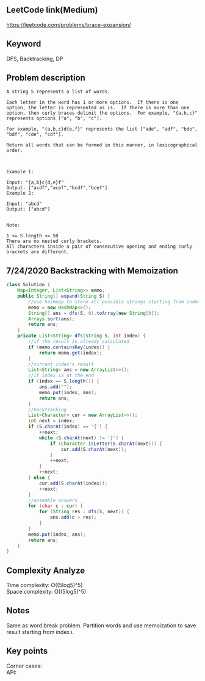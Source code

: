 ## LeetCode link(Medium)
https://leetcode.com/problems/brace-expansion/

## Keyword
DFS, Backtracking, DP

## Problem description
```
A string S represents a list of words.

Each letter in the word has 1 or more options.  If there is one option, the letter is represented as is.  If there is more than one option, then curly braces delimit the options.  For example, "{a,b,c}" represents options ["a", "b", "c"].

For example, "{a,b,c}d{e,f}" represents the list ["ade", "adf", "bde", "bdf", "cde", "cdf"].

Return all words that can be formed in this manner, in lexicographical order.

 

Example 1:

Input: "{a,b}c{d,e}f"
Output: ["acdf","acef","bcdf","bcef"]
Example 2:

Input: "abcd"
Output: ["abcd"]
 

Note:

1 <= S.length <= 50
There are no nested curly brackets.
All characters inside a pair of consecutive opening and ending curly brackets are different.
```

## 7/24/2020 Backstracking with Memoization

```java
class Solution {
    Map<Integer, List<String>> memo;
    public String[] expand(String S) {
        //use hashmap to store all possible strings starting from index i
        memo = new HashMap<>();
        String[] ans = dfs(S, 0).toArray(new String[0]);
        Arrays.sort(ans);
        return ans;
    }
    private List<String> dfs(String S, int index) {
        //if the result is already calculated
        if (memo.containsKey(index)) {
            return memo.get(index);
        }
        //current index's result
        List<String> ans = new ArrayList<>();
        //if index is at the end
        if (index == S.length()) {
            ans.add("");
            memo.put(index, ans);
            return ans;
        }
        //backtracking
        List<Character> cur = new ArrayList<>();
        int next = index;
        if (S.charAt(index) == '{') {
            ++next;
            while (S.charAt(next) != '}') {
                if (Character.isLetter(S.charAt(next))) {
                    cur.add(S.charAt(next));
                }
                ++next;
            }
            ++next;
        } else {
            cur.add(S.charAt(index));
            ++next;
        }
        //assemble answers
        for (char c : cur) {
            for (String res : dfs(S, next)) {
                ans.add(c + res);
            }
        }
        memo.put(index, ans);
        return ans;
    }
}
```

## Complexity Analyze
Time complexity: O((5log5)^5)\
Space complexity: O((5log5)^5)

## Notes
Same as word break problem. Partition words and use memoization to save result starting from index i.

## Key points
Corner cases: \
API: